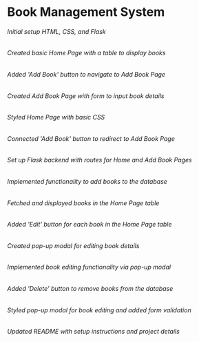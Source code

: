 # Book Management System
###### Initial setup HTML, CSS, and Flask
###### Created basic Home Page with a table to display books
###### Added 'Add Book' button to navigate to Add Book Page
###### Created Add Book Page with form to input book details
###### Styled Home Page with basic CSS
###### Connected 'Add Book' button to redirect to Add Book Page
###### Set up Flask backend with routes for Home and Add Book Pages
###### Implemented functionality to add books to the database
###### Fetched and displayed books in the Home Page table
###### Added 'Edit' button for each book in the Home Page table
###### Created pop-up modal for editing book details
###### Implemented book editing functionality via pop-up modal
###### Added 'Delete' button to remove books from the database
###### Styled pop-up modal for book editing and added form validation
###### Updated README with setup instructions and project details
